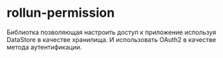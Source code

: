 # rollun-permission

Библиотка позволяющая настроить доступ к приложение используя DataStore в качестве хранилища.
И использовать OAuth2 в качестве метода аутентификации.
